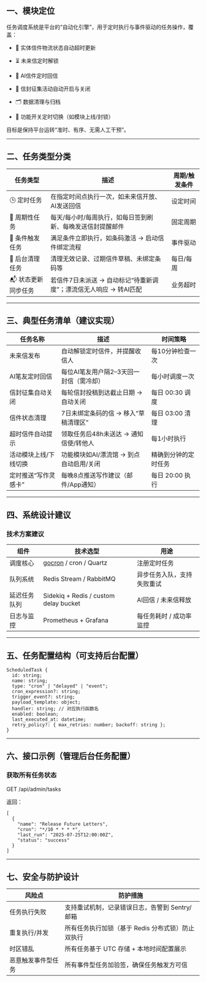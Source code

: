 ## **一、模块定位**

  

任务调度系统是平台的“自动化引擎”，用于定时执行与事件驱动的任务操作，覆盖：

- 📮 实体信件物流状态自动超时更新
    
- ⏳ 未来信定时解锁
    
- 📢 AI信件定时回信
    
- 📨 信封征集活动自动开启与关闭
    
- 🗂 数据清理与归档
    
- 🧭 功能开关定时切换（如模块上线/封锁）
    

  

目标是保持平台运转“准时、有序、无需人工干预”。

---

## **二、任务类型分类**

|**任务类型**|**描述**|**周期/触发条件**|
|---|---|---|
|🕒 定时任务|在指定时间点执行一次，如未来信开放、AI发送回信|设定时间|
|🔁 周期性任务|每天/每小时/每周执行，如每日签到刷新、每晚发送信封提醒邮件|固定周期|
|🧠 条件触发任务|满足条件立即执行，如条码激活 → 启动信件绑定流程|事件驱动|
|🧹 后台清理任务|清理无效记录、过期信件草稿、未绑定条码等|每日/每周|
|📬 状态更新同步任务|若信件7日未派送 → 自动标记“待重新调度”；漂流信无人响应 → 转AI匹配|业务超时|

---

## **三、典型任务清单（建议实现）**

|**任务名称**|**描述**|**时间策略**|
|---|---|---|
|未来信发布|自动解锁定时信件，并提醒收信人|每10分钟检查一次|
|AI笔友定时回信|每位AI笔友用户隔2–3天回一封信（需冷却）|每小时调度一次|
|信封征集自动关闭|每轮信封投稿到达截止日期 → 自动关闭|每日 00:30 调度|
|信件状态清理|7日未绑定条码的信 → 移入“草稿清理区”|每日 03:00 清理|
|超时信件自动提示|领取任务后48h未送达 → 通知信使/转他人|每1小时执行|
|活动模块上线/下线切换|功能模块如AI/漂流馆 → 到点自动启用/关闭|精确到分钟的定时任务|
|定时推送“写作灵感卡”|每晚8点推送写作建议（邮件/App通知）|每日 20:00 执行|

---

## **四、系统设计建议**

  

### **技术方案建议**

|**组件**|**技术选型**|**用途**|
|---|---|---|
|调度核心|[gocron](https://github.com/go-co-op/gocron) / cron / Quartz|注册定时任务|
|队列系统|Redis Stream / RabbitMQ|异步任务入队，支持失败重试|
|延迟任务队列|Sidekiq + Redis / custom delay bucket|AI回信 / 未来信释放|
|日志与监控|Prometheus + Grafana|每任务耗时 / 成功率监控|

---

## **五、任务配置结构（可支持后台配置）**

```
ScheduledTask {
  id: string;
  name: string;
  type: "cron" | "delayed" | "event";
  cron_expression?: string;
  trigger_event?: string;
  payload_template: object;
  handler: string; // 对应执行函数名
  enabled: boolean;
  last_executed_at: datetime;
  retry_policy?: { max_retries: number; backoff: string };
}
```

---

## **六、接口示例（管理后台任务配置）**

  

### **获取所有任务状态**

GET /api/admin/tasks

返回：

```
[
  {
    "name": "Release Future Letters",
    "cron": "*/10 * * * *",
    "last_run": "2025-07-25T12:00:00Z",
    "status": "success"
  }
]
```

---

## **七、安全与防护设计**

|**风险点**|**防护措施**|
|---|---|
|任务执行失败|支持重试机制，记录错误日志，告警到 Sentry/邮箱|
|重复执行/并发|所有任务执行加锁（基于 Redis 分布式锁）防止双执行|
|时区错乱|所有任务基于 UTC 存储 + 本地时间配置展示|
|恶意触发事件型任务|所有事件型任务加验签，确保任务触发方可信|
